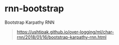 # rnn-bootstrap

Bootstrap Karpathy RNN
> https://ushtipak.github.io/over-logging/ml/char-rnn/2018/01/16/bootstrap-karpathy-rnn.html

